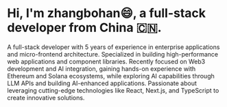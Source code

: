# Hi, I'm zhangbohan😄, a full-stack developer from China 🇨🇳.

A full-stack developer with 5 years of experience in enterprise applications and micro-frontend architecture. 
Specialized in building high-performance web applications and component libraries. 
Recently focused on Web3 development and AI integration, gaining hands-on experience with Ethereum and Solana ecosystems, 
while exploring AI capabilities through LLM APIs and building AI-enhanced applications. 
Passionate about leveraging cutting-edge technologies like React, Next.js, and TypeScript to create innovative solutions.
